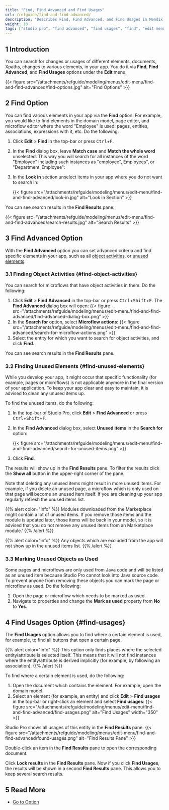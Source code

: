 ```yaml
---
title: "Find, Find Advanced and Find Usages"
url: /refguide/find-and-find-advanced/
description: "Describes Find, Find Advanced, and Find Usages in Mendix Studio Pro."
weight: 10
tags: ["studio pro", "find advanced", "find usages", "find", "edit menu"]
---
```


## 1 Introduction

You can search for changes or usages of different elements, documents, Xpaths, changes to various elements, in your app.  You do it via **Find**, **Find Advanced**, and **Find Usages** options under the **Edit** menu. 

{{< figure src="/attachments/refguide/modeling/menus/edit-menu/find-and-find-advanced/find-options.jpg" alt="Find Options" >}}

## 2 Find Option

You can find various elements in your app via the **Find** option. For example, you would like to find elements in the domain model, page editor, and microflow editor where the word "Employee" is used: pages, entities, associations, expressions with it, etc. Do the following:

1. Click **Edit** > **Find** in the top-bar or press <kbd>Ctrl</kbd>+<kbd>F</kbd>.
2. In the **Find** dialog box, leave **Match case** and **Match the whole word** unselected. This way you will search for all instances of the word "Employee" including such instances as "employee", Employees", or "Department_Employee":
3. In the **Look in** section unselect items in your app where you do not want to search in:  

    {{< figure src="/attachments/refguide/modeling/menus/edit-menu/find-and-find-advanced/look-in.jpg" alt="Look in Section" >}}

You can see search results in the **Find Results** pane:

{{< figure src="/attachments/refguide/modeling/menus/edit-menu/find-and-find-advanced/search-results.jpg" alt="Search Results" >}}

## 3 Find Advanced Option

With the **Find Advanced** option you can set advanced criteria and find specific elements in your app, such as all [object activities](#find-object-activities), or [unused elements](#find-unused-elements). 

### 3.1 Finding Object Activities {#find-object-activities}

You can search for microflows that have object activities in them. Do the following:

1. Click **Edit** > **Find** **Advanced** in the top-bar or press <kbd>Ctrl</kbd>+<kbd>Shift</kbd>+<kbd>F</kbd>.
    The **Find Advanced** dialog box will open:
    {{< figure src="/attachments/refguide/modeling/menus/edit-menu/find-and-find-advanced/find-advanced-dialog-box.png" >}}
2. In the **Search for** option, select **Microflow actions**:
    {{< figure src="/attachments/refguide/modeling/menus/edit-menu/find-and-find-advanced/search-for-microflow-actions.png" >}}
3. Select the entity for which you want to search for object activities, and click **Find**.

You can see search results in the **Find Results** pane.

### 3.2 Finding Unused Elements {#find-unused-elements}

While you develop your app, it might occur that specific functionality (for example, pages or microflows) is not applicable anymore in the final version of your application. To keep your app clear and easy to maintain, it is advised to clean any unused items up. 

To find the unused items, do the following:

1. In the top-bar of Studio Pro, click **Edit** > **Find Advanced** or press <kbd>Ctrl</kbd>+<kbd>Shift</kbd>+<kbd>F</kbd>.
2. In the **Find Advanced** dialog box, select **Unused items** in the **Search for** option:

    {{< figure src="/attachments/refguide/modeling/menus/edit-menu/find-and-find-advanced/search-for-unused-items.png" >}}

3. Click **Find**. 

The results will show up in the **Find Results** pane. To filter the results click the **Show all** button in the upper-right corner of the pane. 

Note that deleting any unused items might result in more unused items. For example, if you delete an unused page, a microflow which is only used on that page will become an unused item itself. If you are cleaning up your app regularly refresh the unused items list.

{{% alert color="info" %}}
Modules downloaded from the Marketplace might contain a lot of unused items. If you remove those items and the module is updated later, those items will be back in your model, so it is advised that you do not remove any unused items from an Marketplace module.'
{{% /alert %}}

{{% alert color="info" %}}
Any objects which are excluded from the app will not show up in the unused items list.
{{% /alert %}}

### 3.3 Marking Unused Objects as Used 

Some pages and microflows are only used from Java code and will be listed as an unused item because Studio Pro cannot look into Java source code. To prevent anyone from removing these objects you can mark the page or microflow as used. Do the following:

1. Open the page or microflow which needs to be marked as used.
2. Navigate to properties and change the **Mark as used** property from **No** to **Yes**.

## 4 Find Usages Option {#find-usages}

The **Find Usages** option allows you to find where a certain element is used, for example, to find all buttons that open a certain page.

{{% alert color="info" %}}
This option only finds places where the selected entity/attribute is selected itself. This means that it will not find instances where the entity/attribute is derived implicitly (for example, by following an association).
{{% /alert %}}

To find where a certain element is used, do the following:

1. Open the document which contains the element. For example, open the domain model. 
2. Select an element (for example, an entity) and click **Edit** > **Find usages** in the top-bar or right-click an element and select **Find usages**:
    {{< figure src="/attachments/refguide/modeling/menus/edit-menu/find-and-find-advanced/find-usages.png" alt="Find Usages"   width="350"  >}}

Studio Pro shows all usages of this entity in the **Find Results** pane. 
{{< figure src="/attachments/refguide/modeling/menus/edit-menu/find-and-find-advanced/found-usages.png" alt="Find Results Pane" >}}

Double-click an item in the **Find Results** pane to open the corresponding document. 

Click **Lock results** in the **Find Results** pane. Now if you click **Find Usages**, the results will be shown in a second **Find Results** pane. This allows you to  keep several search results.

## 5 Read More

* [Go to Option](/refguide/go-to-option/)
